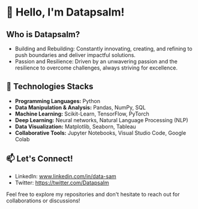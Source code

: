 # 👋 Hello, I'm Datapsalm!

## Who is Datapsalm?

- Building and Rebuilding: Constantly innovating, creating, and refining to push boundaries and deliver impactful solutions.
- Passion and Resilience: Driven by an unwavering passion and the resilience to overcome challenges, always striving for excellence.

## 🔧 Technologies Stacks

- **Programming Languages:** Python
- **Data Manipulation & Analysis:** Pandas, NumPy, SQL
- **Machine Learning:** Scikit-Learn, TensorFlow, PyTorch
- **Deep Learning:** Neural networks, Natural Language Processing (NLP)
- **Data Visualization:** Matplotlib, Seaborn, Tableau
- **Collaborative Tools:** Jupyter Notebooks, Visual Studio Code, Google Colab

## 📫 Let's Connect!

- LinkedIn: www.linkedin.com/in/data-sam
- Twitter: https://twitter.com/Datapsalm

Feel free to explore my repositories and don't hesitate to reach out for collaborations or discussions!

